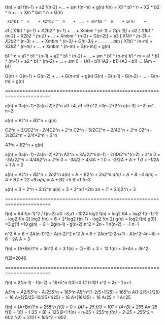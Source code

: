 f(n) = a1 f(n-1) + a2 f(n-2) +... + am f(n-m) + g(n)
f(n) = X1 * b1 ^ n + X2 * b2 ^ n +... + Xm * bm ^ n + G(n)


     X1*b1 ^  n    + X2*b2 ^  n    + ... + Xm*bm ^  n    + G(n)    =  
a1 [ X1*b1 ^ (n-1) + X2*b2 ^ (n-1) + ... + Xm*bm ^ (n-1) + G(n-1)] +
a2 [ X1*b1 ^ (n-2) + X2*b2 ^ (n-2) + ... + Xm*bm ^ (n-2) + G(n-2)] +
a3 [ X1*b1 ^ (n-3) + X2*b2 ^ (n-3) + ... + Xm*bm ^ (n-3) + G(n-3)] +
... 								 ...					     ...
am [ X1*b1 ^ (n-m) + X2*b2 ^ (n-m) + ... + Xm*bm ^ (n-m) + G(n-m)] +
g(n)


b1 ^ n  = a1 * b1 ^ (n-1) + a2 * b1 ^ (n-2) + ... + am * b1 ^ (n-m)
b1 ^ m  = a1 * b1 ^ (m-1) + a2 * b1 ^ (m-2) + ... + am 
0 = (A1 - b1) (A2 - b1) (A3 - b1) ... (Am - b1)

G(n) = G(n-1) + G(n-2) + ... + G(n-m) + g(n)
G(n) - G(n-1) - G(n-2) - ... - G(n-m) = g(n)

======================================================================

a(n) = 3a(n−1)−2a(n−2)+2^n    a0 =4, a1 =9
n^2 =3n−2+2^n
n(n-3) =−2
n=1 n=2

a(n) = A*1^n + B*2^n + g(n)

C*2^n = 3/2*C*2^n - 2/4*C*2^n + 2^n
C*2^n - 3/2*C*2^n + 2/4*2^n = 2^n
C*2^n - 3/2*C*2^n + 2/4*2^n = 2^n


A*1^n + B*2^n + g(n)

a(n) = 3a(n−1)−2a(n−2)+2^n
A2^n = 3A/2*2^n*(n-1) - 2/4*A*2^n*(n-2) + 2^n
0 =  -3A/2*2^n + 4/4*A*2^n + 2^n
0 =  -3A/2 + 4/4*A + 1
0 =  -3/2*A + A + 1
0 =  -1/2*A + 1
A = 2

a(n) = A*1^n + B*2^n + 2*n*2^n
a(n) = A + B*2^n + 2*n*2^n
a(n) = A + B  =4
a(n) = A + B*2 + 2*2 =9
a(n) = A + B*2 =5
B =1
A=3

a(n) = 3 + 2^n + 2*n*2^n
a(n) = 3 + 2^n(1+2n)
an = (1 + 2n)2^n + 3

======================================================================


f(n) = 64 f(n-1)^2 / f(n-2)								a0 =8,a1 =1024
log2 f(n) = log2 64 + log2 f(n-1)^2 - log2 f(n-2)
log2 f(n) = 6 + 2*log2 f(n-1) - log2 f(n-2)
g(n) = log2 f(n)										g(0) =3,g(1) =10
g(n) = 6 + 2g(n-1) - g(n-2)
n^2 = 2n - 1
n(n-2) = -1
n=1 

n^2 A = 6 + 2A(n-1)^2 - A(n-2)^2
n^2 A = 6 + 2A(n^2-2n+1) - A(n^2-4n+4)
 = 6 - 2A
 A = 3


f(n) = (A+Bn)*1^n + 3*n^2
A  = 3
f(n) = (3+B) + 3 = 10
f(n) = 3+4*n + 3*n^2

f(2)=2046


======================================================================

f(n) = 2f(n-1) - f(n-2) + 16*5^n			f(0)=0 f(1)=101
x^2 = 2x - 1
x=1

A*5^n = A*2/5*5^n - A/25*5^n + 16*5^n
A*5^n*(1-2/5+1/25) = 16*5^n
A*(1-2/5+1/25) = 16
A*(25/25-10/25+1/25) = 16
A*(16/25) = 16
A/25 = 1
A=25


f(n) = (A+Bn)1^n + 25*5^n
f(0) = 0 = (A) + 25
f(1) = 101 = (A+B) + 25*5
A=-25
f(1) = 101 = (-25 + B) + 125
B=1
f(n) = n-25 + 25*5^n
f(n) = 2-25 + 25*5^2 = 602
f(2) = 2*101  + 16*5^2 = 602

